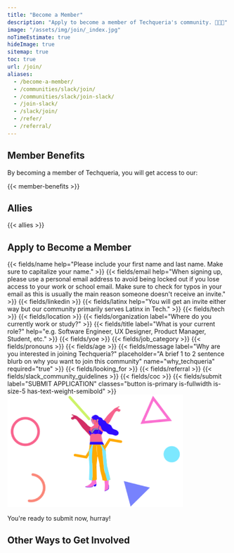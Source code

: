 ```yaml
---
title: "Become a Member"
description: "Apply to become a member of Techqueria's community. 🌮➕➕"
image: "/assets/img/join/_index.jpg"
noTimeEstimate: true
hideImage: true
sitemap: true
toc: true
url: /join/
aliases:
  - /become-a-member/
  - /communities/slack/join/
  - /communities/slack/join-slack/
  - /join-slack/
  - /slack/join/
  - /refer/
  - /referral/
---
```


## Member Benefits

By becoming a member of Techqueria, you will get access to our:

{{< member-benefits >}}

## Allies

{{< allies >}}

## Apply to Become a Member

<form name="Become a Member" method="POST" data-netlify-recaptcha="true" data-netlify="true" action="/success/member/" class="form--centered mt-2 no-ids" id="form_become_a_member">
  <input type="hidden" aria-label="Subject" name="_subject" value="Techqueria - Become a Member">
  {{< fields/name help="Please include your first name and last name. Make sure to capitalize your name." >}}
  {{< fields/email help="When signing up, please use a personal email address to avoid being locked out if you lose access to your work or school email. Make sure to check for typos in your email as this is usually the main reason someone doesn't receive an invite." >}}
  {{< fields/linkedin >}}
  {{< fields/latinx help="You will get an invite either way but our community primarily serves Latinx in Tech." >}}
  {{< fields/tech >}}
  {{< fields/location >}}
  {{< fields/organization label="Where do you currently work or study?" >}}
  {{< fields/title label="What is your current role?" help="e.g. Software Engineer, UX Designer, Product Manager, Student, etc." >}}
  {{< fields/yoe >}}
  {{< fields/job_category >}}
  {{< fields/pronouns >}}
  {{< fields/age >}}
  {{< fields/message label="Why are you interested in joining Techqueria?" placeholder="A brief 1 to 2 sentence blurb on why you want to join this community" name="why_techqueria" required="true" >}}
  {{< fields/looking_for >}}
  {{< fields/referral >}}
  {{< fields/slack_community_guidelines >}}
  {{< fields/coc >}}
  {{< fields/submit label="SUBMIT APPLICATION" classes="button is-primary  is-fullwidth is-size-5 has-text-weight-semibold" >}}
</form>
<script src="/assets/js/join.js"></script>

<div class="u-text--centered">
  <img src="/assets/img/join/success.png" alt="Techqueria Hurray" class="mt-2 mb-2 u-box-shadow--none" width="400">
  <p>You're ready to submit now, hurray!</p>
</div>

## Other Ways to Get Involved
